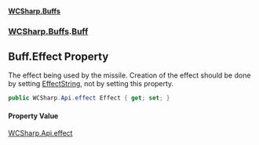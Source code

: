 #### [WCSharp.Buffs](README.md 'README')
### [WCSharp.Buffs](WCSharp.Buffs.md 'WCSharp.Buffs').[Buff](WCSharp.Buffs.Buff.md 'WCSharp.Buffs.Buff')

## Buff.Effect Property

The effect being used by the missile. Creation of the effect should be done by setting [EffectString](WCSharp.Buffs.Buff.EffectString.md 'WCSharp.Buffs.Buff.EffectString'), not by setting this property.

```csharp
public WCSharp.Api.effect Effect { get; set; }
```

#### Property Value
[WCSharp.Api.effect](https://docs.microsoft.com/en-us/dotnet/api/WCSharp.Api.effect 'WCSharp.Api.effect')